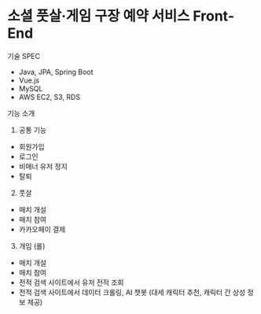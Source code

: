 # 소셜 풋살·게임 구장 예약 서비스 Front-End

기술 SPEC
- Java, JPA, Spring Boot
- Vue.js
- MySQL
- AWS EC2, S3, RDS

기능 소개

1. 공통 기능
- 회원가입
- 로그인
- 비매너 유저 정지
- 탈퇴

2. 풋살
- 매치 개설
- 매치 참여
- 카카오페이 결제


3. 개임 (롤)
- 매치 개설
- 매치 참여
- 전적 검색 사이트에서 유저 전적 조회
- 전적 검색 사이트에서 데이터 크롤링, AI 챗봇 (대세 캐릭터 추천, 캐릭터 간 상성 정보 제공)
